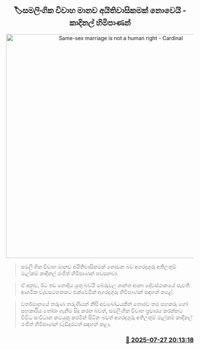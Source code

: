 <p align='center'><b><h2 align='center' title='Same-sex marriage is not a human right - Cardinal'>🏷සමලිංගික විවාහ මානව අයිතිවාසිකමක් නොවෙයි - කාදිනල් හිමිපාණන්</h2></b></p>
<p align='center'><img src='https://helakuru.sgp1.cdn.digitaloceanspaces.com/esana/images/lib/cardinal-malcom-ranjith.jpg' width='600' alt='Same-sex marriage is not a human right - Cardinal'></p>

> සමලිංගික විවාහ මානව අයිතිවාසිකමක් නොවන බව අගරදගුරු අතිඋතුම් මැල්කම් කාදිනල් රංජිත් හිමිපාණන් පවසනවා.

> ඒ අනුව, ඊට ඉඩ නොදිය යුතු බවයි බේරුවල ශාන්ත ආනා දේවස්ථානයේ පැවති ආගමික වැඩසටහනකට එක්වෙමින් අගරදගුරු හිමිපාණන් සඳහන් කළේ.

> වර්තමානයේ තරුණ තරුණියන් නිසි අවබෝධයකින් තොරව තම සහකරු හෝ සහකාරිය තෝරා ගැනීම සිදු කරන බවත්, සමලිංගික විවාහ ප්‍රචාරය කරන්නට විවිධ සංවිධා​න කටයුතු කරමින් සිටින බවත් අගරදගුරු අතිඋතුම් මැල්කම් කාදිනල් රංජිත් හිමිපාණන් වැඩිදුරටත් සඳහන් කළා.



<h3 align='right'><a href='https://www.helakuru.lk/esana/p/112196/'>📅 2025-07-27 20:13:18</a></h3>
